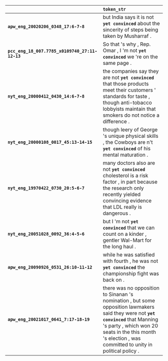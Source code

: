 |                                                | `token_str`                                                                                                                                                                                                                                       |
|:-----------------------------------------------|:--------------------------------------------------------------------------------------------------------------------------------------------------------------------------------------------------------------------------------------------------|
| **`apw_eng_20020206_0348_17:6-7-8`**           | but India says it is not __``yet convinced``__ about the sincerity of steps being taken by Musharraf .                                                                                                                                            |
| **`pcc_eng_18_007.7785_x0109740_27:11-12-13`** | So that 's why , Rep. Omar , I 'm not __``yet convinced``__ we 're on the same page .                                                                                                                                                             |
| **`nyt_eng_20000412_0430_14:6-7-8`**           | the companies say they are not __``yet convinced``__ that those products meet their customers ' standards for taste , though anti-tobacco lobbyists maintain that smokers do not notice a difference .                                            |
| **`nyt_eng_20000108_0017_45:13-14-15`**        | though leery of George 's unique physical skills , the Cowboys are n't __``yet convinced``__ of his mental maturation .                                                                                                                           |
| **`nyt_eng_19970422_0730_20:5-6-7`**           | many doctors also are not __``yet convinced``__ cholesterol is a risk factor , in part because the research only recently yielded convincing evidence that LDL really is dangerous .                                                              |
| **`nyt_eng_20051028_0092_36:4-5-6`**           | but I 'm not __``yet convinced``__ that we can count on a kinder , gentler Wal-Mart for the long haul .                                                                                                                                           |
| **`apw_eng_20090926_0531_26:10-11-12`**        | while he was satisfied with fourth , he was not __``yet convinced``__ the championship fight was back on .                                                                                                                                        |
| **`apw_eng_20021017_0641_7:17-18-19`**         | there was no opposition to Sinanan 's nomination , but some opposition lawmakers said they were not __``yet convinced``__ that Manning 's party , which won 20 seats in the this month 's election , was committed to unity in political policy . |
